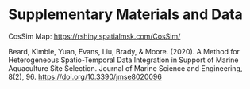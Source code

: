 # Supplementary Materials and Data
CosSim Map: https://rshiny.spatialmsk.com/CosSim/ 

Beard, Kimble, Yuan, Evans, Liu, Brady, & Moore. (2020). A Method for Heterogeneous Spatio-Temporal Data Integration in Support of Marine Aquaculture Site Selection. Journal of Marine Science and Engineering, 8(2), 96. https://doi.org/10.3390/jmse8020096
